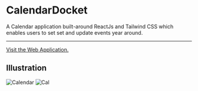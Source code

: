 # CalendarDocket

A Calendar application built-around ReactJs and Tailwind CSS which enables users to set set and update events year around.

---
[Visit the Web Application.](https://calendardocket.netlify.app/)


## Illustration
![Calendar](https://user-images.githubusercontent.com/79581223/175345433-0422e45a-a839-4bf1-aa33-eae8227864c4.png)
![Cal](https://user-images.githubusercontent.com/79581223/175345451-605d039f-4851-4595-a61d-925182e961bf.png)
